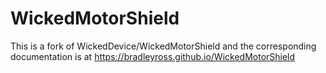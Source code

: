 WickedMotorShield
=================
This is a fork of WickedDevice/WickedMotorShield and the corresponding documentation is at https://bradleyross.github.io/WickedMotorShield
